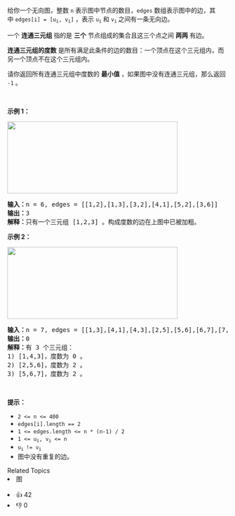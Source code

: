 <p>给你一个无向图，整数 <code>n</code>&nbsp;表示图中节点的数目，<code>edges</code>&nbsp;数组表示图中的边，其中&nbsp;<code>edges[i] = [u<sub>i</sub>, v<sub>i</sub>]</code>&nbsp;，表示&nbsp;<code>u<sub>i</sub></code> 和&nbsp;<code>v<sub>i</sub></code><sub>&nbsp;</sub>之间有一条无向边。</p>

<p>一个 <strong>连通三元组</strong>&nbsp;指的是 <strong>三个</strong>&nbsp;节点组成的集合且这三个点之间 <strong>两两</strong>&nbsp;有边。</p>

<p><strong>连通三元组的度数</strong>&nbsp;是所有满足此条件的边的数目：一个顶点在这个三元组内，而另一个顶点不在这个三元组内。</p>

<p>请你返回所有连通三元组中度数的 <strong>最小值</strong>&nbsp;，如果图中没有连通三元组，那么返回 <code>-1</code>&nbsp;。</p>

<p>&nbsp;</p>

<p><strong>示例 1：</strong></p> 
<img alt="" src="https://assets.leetcode-cn.com/aliyun-lc-upload/uploads/2021/02/14/trios1.png" style="width: 388px; height: 164px;" /> 
<pre>
<b>输入：</b>n = 6, edges = [[1,2],[1,3],[3,2],[4,1],[5,2],[3,6]]
<b>输出：</b>3
<b>解释：</b>只有一个三元组 [1,2,3] 。构成度数的边在上图中已被加粗。
</pre>

<p><strong>示例 2：</strong></p> 
<img alt="" src="https://assets.leetcode-cn.com/aliyun-lc-upload/uploads/2021/02/14/trios2.png" style="width: 388px; height: 164px;" /> 
<pre>
<b>输入：</b>n = 7, edges = [[1,3],[4,1],[4,3],[2,5],[5,6],[6,7],[7,5],[2,6]]
<b>输出：</b>0
<b>解释：</b>有 3 个三元组：
1) [1,4,3]，度数为 0 。
2) [2,5,6]，度数为 2 。
3) [5,6,7]，度数为 2 。
</pre>

<p>&nbsp;</p>

<p><strong>提示：</strong></p>

<ul> 
 <li><code>2 &lt;= n &lt;= 400</code></li> 
 <li><code>edges[i].length == 2</code></li> 
 <li><code>1 &lt;= edges.length &lt;= n * (n-1) / 2</code></li> 
 <li><code>1 &lt;= u<sub>i</sub>, v<sub>i</sub> &lt;= n</code></li> 
 <li><code>u<sub>i </sub>!= v<sub>i</sub></code></li> 
 <li>图中没有重复的边。</li> 
</ul>

<div><div>Related Topics</div><div><li>图</li></div></div><br><div><li>👍 42</li><li>👎 0</li></div>